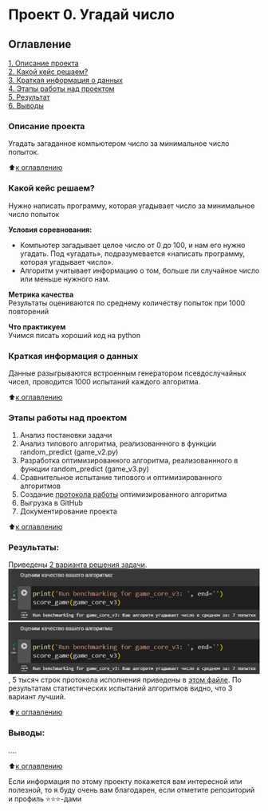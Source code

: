 # Проект 0. Угадай число

## Оглавление  
[1. Описание проекта](#описание-проекта)  
[2. Какой кейс решаем?](#какой-кейс-решаем)  
[3. Краткая информация о данных](#краткая-информация-о-данных)  
[4. Этапы работы над проектом](#этапы-работы-над-проектом)  
[5. Результат](#результаты)    
[6. Выводы](#выводы) 

### Описание проекта    
Угадать загаданное компьютером число за минимальное число попыток.

:arrow_up:[к оглавлению](#оглавление)


### Какой кейс решаем?    
Нужно написать программу, которая угадывает число за минимальное число попыток

**Условия соревнования:**  
- Компьютер загадывает целое число от 0 до 100, и нам его нужно угадать. Под «угадать», подразумевается «написать программу, которая угадывает число».
- Алгоритм учитывает информацию о том, больше ли случайное число или меньше нужного нам.

**Метрика качества**     
Результаты оцениваются по среднему количеству попыток при 1000 повторений

**Что практикуем**     
Учимся писать хороший код на python


### Краткая информация о данных
Данные разыгрываются встроенным генератором псевдослучайных чисел, проводится 1000 испытаний каждого алгоритма.
  
:arrow_up:[к оглавлению](#оглавление)


### Этапы работы над проектом  
1. Анализ постановки задачи
2. Анализ типового алгоритма, реализованнного в функции random_predict (game_v2.ру)
3. Разработка оптимизированного алгоритма, реализованнного в функции random_predict (game_v3.ру)
4. Сравнительное испытание типового и оптимизированного алгоритмов
5. Создание [протокола работы](https://drive.google.com/file/d/1QANpNdvDrkJx5JgQO3bK76kJKhisJVSg/view?usp=drive_link) оптимизированного алгоритма 
6. Выгрузка в GitHub
7. Документирование проекта
  
:arrow_up:[к оглавлению](#оглавление)


### Результаты:  
Приведены [2 варианта решения задачи](https://colab.research.google.com/drive/1TTiFm2_BiDRyk7h9ImEMyUv2mmVQ719n?usp=sharing). 
![Типовой алгоритм](./Оптимизированный%20алгоритм.png)
![Оптимизированный алгоритм](./Оптимизированный%20алгоритм.png), 5 тысяч строк протокола исполнения приведены в [этом файле](https://drive.google.com/file/d/1QANpNdvDrkJx5JgQO3bK76kJKhisJVSg/view?usp=drive_link). 
 По результатам статистических испытаний алгоритмов видно, что 3 вариант лучший.

:arrow_up:[к оглавлению](#оглавление)


### Выводы:  
....

:arrow_up:[к оглавлению](#оглавление)


Если информация по этому проекту покажется вам интересной или полезной, то я буду очень вам благодарен, если отметите репозиторий и профиль ⭐️⭐️⭐️-дами